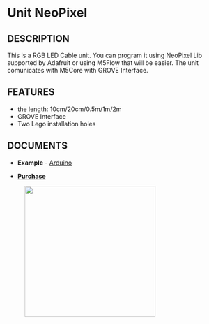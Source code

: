 # Unit NeoPixel

## DESCRIPTION

This is a RGB LED Cable unit. You can program it using NeoPixel Lib supported by Adafruit or using M5Flow that will be easier. The unit comunicates with M5Core with GROVE Interface.

## FEATURES

-  the length: 10cm/20cm/0.5m/1m/2m
-  GROVE Interface
-  Two Lego installation holes

## DOCUMENTS

-  **Example** - [Arduino](en/file_to_display_null)

-  **[Purchase](https://www.aliexpress.com/store/product/M5Stack-Official-NeoPixel-RGB-LEDs-Cable-SK6812-with-GROVE-Port-2m-1m-50cm-20cm-10cm/3226069_32950831315.html?spm=a2g1x.12024536.productList_5885013.pic_0)**

<figure>
    <img src="assets/img/product_pics/units/M5GO_Unit_neopixel.jpg" height="300" width="300">
</figure>
